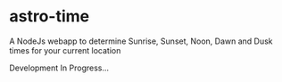 # astro-time
A NodeJs webapp to determine Sunrise, Sunset, Noon, Dawn and Dusk times for your current location

Development In Progress...
